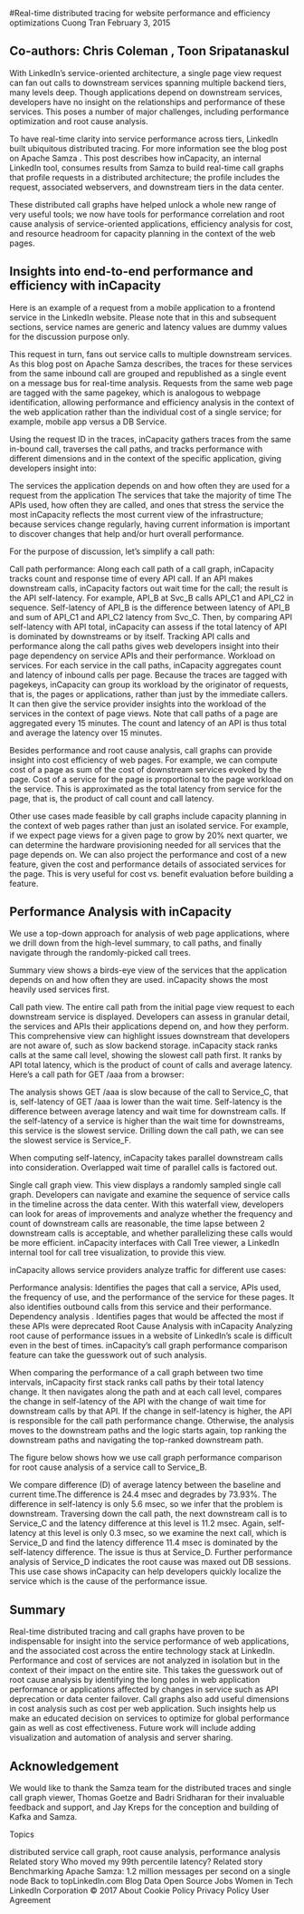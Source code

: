 #Real-time distributed tracing for website performance and efficiency optimizations
Cuong Tran February 3, 2015

## Co-authors: Chris Coleman , Toon Sripatanaskul

With LinkedIn’s service-oriented architecture, a single page view request can fan out calls to downstream services spanning multiple backend tiers, many levels deep. Though applications depend on downstream services, developers have no insight on the relationships and performance of these services. This poses a number of major challenges, including performance optimization and root cause analysis.

To have real-time clarity into service performance across tiers, LinkedIn built ubiquitous distributed tracing. For more information see the blog post on Apache Samza . This post describes how inCapacity, an internal LinkedIn tool, consumes results from Samza to build real-time call graphs that profile requests in a distributed architecture; the profile includes the request, associated webservers, and downstream tiers in the data center.

These distributed call graphs have helped unlock a whole new range of very useful tools; we now have tools for performance correlation and root cause analysis of service-oriented applications, efficiency analysis for cost, and resource headroom for capacity planning in the context of the web pages.

## Insights into end-to-end performance and efficiency with inCapacity

Here is an example of a request from a mobile application to a frontend service in the LinkedIn website. Please note that in this and subsequent sections, service names are generic and latency values are dummy values for the discussion purpose only.

This request in turn, fans out service calls to multiple downstream services. As this  blog post on Apache Samza describes, the traces for these services from the same inbound call are grouped and republished as a single event on a message bus for real-time analysis. Requests from the same web page are tagged with the same pagekey, which is analogous to webpage identification, allowing performance and efficiency analysis in the context of the web application rather than the individual cost of a single service; for example, mobile app versus a DB Service.

Using the request ID in the traces, inCapacity gathers traces from the same in-bound call, traverses the call paths, and tracks performance with different dimensions and in the context of the specific application, giving developers insight into:

The services the application depends on and how often they are used for a request from the application
The services that take the majority of time
The APIs used, how often they are called, and ones that stress the service the most
inCapacity reflects the most current view of the infrastructure; because services change regularly, having current information is important to discover changes that help and/or hurt overall performance.

For the purpose of discussion, let’s simplify a call path:

Call path performance: Along each call path of a call graph, inCapacity tracks count and response time of every API call. If an API makes downstream calls, inCapacity factors out wait time for the call; the result is the API self-latency. For example, API_B at Svc_B calls API_C1 and API_C2 in sequence. Self-latency of API_B is the difference between latency of API_B and sum of API_C1 and API_C2 latency from Svc_C. Then, by comparing API self-latency with API total, inCapacity can assess if the total latency of API is dominated by downstreams or by itself. Tracking API calls and performance along the call paths gives web developers insight into their page dependency on service APIs and their performance.
Workload on services. For each service in the call paths, inCapacity aggregates count and latency of inbound calls per page. Because the traces are tagged with pagekeys, inCapacity can group its workload by the originator of requests, that is, the pages or applications, rather than just by the immediate callers. It can then give the service provider insights into the workload of the services in the context of page views.
Note that call paths of a page are aggregated every 15 minutes. The count and latency of an API is thus total and average the latency over 15 minutes.

Besides performance and root cause analysis, call graphs can provide insight into cost efficiency of web pages. For example, we can compute cost of a page as sum of the cost of downstream services evoked by the page. Cost of a service for the page is proportional to the page workload on the service. This is approximated as the total latency from service for the page, that is, the product of call count and call latency.

Other use cases made feasible by call graphs include capacity planning in the context of web pages rather than just an isolated service. For example, if we expect page views for a given page to grow by 20% next quarter, we can determine the hardware provisioning needed for all services that the page depends on. We can also project the performance and cost of a new feature, given the cost and performance details of associated services for the page. This is very useful for cost vs. benefit evaluation before building a feature.

## Performance Analysis with inCapacity
We use a top-down approach for analysis of web page applications, where we drill down from the high-level summary, to call paths, and finally navigate through the randomly-picked call trees.

Summary view shows a birds-eye view of the services that the application depends on and how often they are used. inCapacity shows the most heavily used services first.

Call path view. The entire call path from the initial page view request to each downstream service is displayed. Developers can assess in granular detail, the services and APIs their applications depend on, and how they perform. This comprehensive view can highlight issues downstream that developers are not aware of, such as slow backend storage. inCapacity stack ranks calls at the same call level, showing the slowest call path first. It ranks by API total latency, which is the product of count of calls and average latency.
Here’s a call path for GET /aaa from a browser:


The analysis shows GET /aaa is slow because of the call to Service_C, that is, self-latency of GET /aaa is lower than the wait time. Self-latency is the difference between average latency and wait time for downstream calls. If the self-latency of a service is higher than the wait time for downstreams, this service is the slowest service. Drilling down the call path, we can see the slowest service is Service_F.

When computing self-latency, inCapacity takes parallel downstream calls into consideration. Overlapped wait time of parallel calls is factored out.

Single call graph view. This view displays a randomly sampled single call graph. Developers can navigate and examine the sequence of service calls in the timeline across the data center. With this waterfall view, developers can look for areas of improvements and analyze whether the frequency and count of downstream calls are reasonable, the time lapse between 2 downstream calls is acceptable, and whether parallelizing these calls would be more efficient. inCapacity interfaces with Call Tree viewer, a LinkedIn internal tool for call tree visualization, to provide this view.

inCapacity allows service providers analyze traffic for different use cases:

Performance analysis: Identifies the pages that call a service, APIs used, the frequency of use, and the performance of the service for these pages. It also identifies outbound calls from this service and their performance.
Dependency analysis . Identifies pages that would be affected the most if these APIs were deprecated
Root Cause Analysis with inCapacity
Analyzing root cause of performance issues in a website of LinkedIn’s scale is difficult even in the best of times. inCapacity’s call graph performance comparison feature can take the guesswork out of such analysis.

When comparing the performance of a call graph between two time intervals, inCapacity first stack ranks call paths by their total latency change. It then navigates along the path and at each call level, compares the change in self-latency of the API with the change of wait time for downstream calls by that API. If the change in self-latency is higher, the API is responsible for the call path performance change. Otherwise, the analysis moves to the downstream paths and the logic starts again, top ranking the downstream paths and navigating the top-ranked downstream path.

The figure below shows how we use call graph performance comparison for root cause analysis of a service call to Service_B.

We compare difference (D) of average latency between the baseline and current time.The difference is 24.4 msec and degrades by 73.93%. The difference in self-latency is only 5.6 msec, so we infer that the problem is downstream. Traversing down the call path, the next downstream call is to Service_C and the latency difference at this level is 11.2 msec. Again, self-latency at this level is only 0.3 msec, so we examine the next call, which is Service_D and find the latency difference 11.4 msec is dominated by the self-latency difference. The issue is thus at Service_D. Further performance analysis of Service_D indicates the root cause was maxed out DB sessions.  This use case shows inCapacity can help developers quickly localize the service which is the cause of the performance issue.

## Summary
Real-time distributed tracing and call graphs have proven to be indispensable for insight into the service performance of web applications, and the associated cost across the entire technology stack at LinkedIn. Performance and cost of services are not analyzed in isolation but in the context of their impact on the entire site. This takes the guesswork out of root cause analysis by identifying the long poles in web application performance or applications affected by changes in service such as API deprecation or data center failover. Call graphs also add useful dimensions in cost analysis such as cost per web application. Such insights help us make an educated decision on services to optimize for global performance gain as well as cost effectiveness. Future work will include adding visualization and automation of analysis and server sharing.

## Acknowledgement
We would like to thank the Samza team for the distributed traces and single call graph viewer, Thomas Goetze and Badri Sridharan for their invaluable feedback and support, and Jay Kreps for the conception and building of Kafka and Samza.

Topics

distributed service call graph, root cause analysis, performance analysis
Related story
Who moved my 99th percentile latency?
Related story
Benchmarking Apache Samza: 1.2 million messages per second on a single node
Back to topLinkedIn.com
Blog  Data  Open Source  Jobs  Women in Tech
LinkedIn Corporation © 2017
 About Cookie Policy Privacy Policy User Agreement
